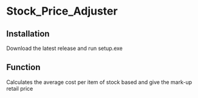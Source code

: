 # Stock_Price_Adjuster
## Installation
Download the latest release and run setup.exe
## Function
Calculates the average cost per item of stock based and give the mark-up retail price
